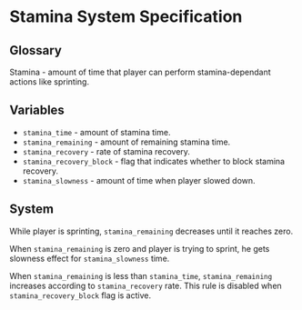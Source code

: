# Stamina System Specification

## Glossary

Stamina - amount of time that player can perform stamina-dependant actions like sprinting.

## Variables

- `stamina_time` - amount of stamina time.
- `stamina_remaining` - amount of remaining stamina time.
- `stamina_recovery` - rate of stamina recovery.
- `stamina_recovery_block` - flag that indicates whether to block stamina recovery.
- `stamina_slowness` - amount of time when player slowed down.

## System

While player is sprinting, `stamina_remaining` decreases until it reaches zero.

When `stamina_remaining` is zero and player is trying to sprint, he gets slowness effect for `stamina_slowness` time.

When `stamina_remaining` is less than `stamina_time`, `stamina_remaining` increases according to `stamina_recovery` rate.
This rule is disabled when `stamina_recovery_block` flag is active.
